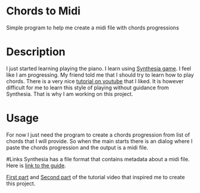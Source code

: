 # Chords to Midi
Simple program to help me create a midi file with chords progressions

# Description
I just started learning playing the piano. I learn using [Synthesia game](https://www.synthesiagame.com/). 
I feel like I am progressing. My friend told me that I should try to learn how to play chords.
There is a very nice [tutorial on youtube](https://www.youtube.com/watch?v=sjN3-ZeuJaY) that I liked.
It is however difficult for me to learn this style of playing without guidance from Synthesia. 
That is why I am working on this project.

# Usage
For now I just need the program to create a chords progression from list of chords that I will provide. 
So when the main starts there is an dialog where I paste the chords progression and the output is a midi file.

#Links
Synthesia has a file format that contains metadata about a midi file. Here is [link to the guide](http://www.synthesiagame.com/support/guide/contentCreators).

[First part](https://www.youtube.com/watch?v=sjN3-ZeuJaY) and [Second part](https://www.youtube.com/watch?v=X1coZlJRrx8) of the tutorial video that inspired me to create this project.
